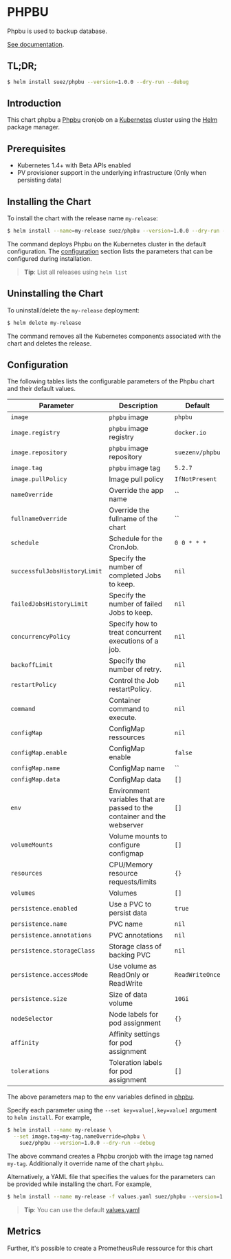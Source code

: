 # PHPBU

Phpbu is used to backup database.

[See documentation](https://phpbu.de/documentation.html).

## TL;DR;

```bash
$ helm install suez/phpbu --version=1.0.0 --dry-run --debug
```

## Introduction

This chart phpbu a [Phpbu](https://phpbu.de/documentation.html) cronjob on a [Kubernetes](http://kubernetes.io) cluster using the [Helm](https://helm.sh) package manager.

## Prerequisites

- Kubernetes 1.4+ with Beta APIs enabled
- PV provisioner support in the underlying infrastructure (Only when persisting data)

## Installing the Chart

To install the chart with the release name `my-release`:

```bash
$ helm install --name=my-release suez/phpbu --version=1.0.0 --dry-run --debug
```

The command deploys Phpbu on the Kubernetes cluster in the default configuration. The [configuration](#configuration) section lists the parameters that can be configured during installation.

> **Tip**: List all releases using `helm list`

## Uninstalling the Chart

To uninstall/delete the `my-release` deployment:

```bash
$ helm delete my-release
```

The command removes all the Kubernetes components associated with the chart and deletes the release.

## Configuration

The following tables lists the configurable parameters of the Phpbu chart and their default values.

| Parameter                     | Description                                                               | Default               |
| ----------------------------- | -----------------------------------------------------                     | --------------------- |
| `image`                       | `phpbu` image                                                             | `phpbu`               |
| `image.registry`              | `phpbu` image registry                                                    | `docker.io`           |
| `image.repository`            | `phpbu` image repository                                                  | `suezenv/phpbu`       |
| `image.tag`                   | `phpbu` image tag                                                         | `5.2.7`               |
| `image.pullPolicy`            | Image pull policy                                                         | `IfNotPresent`        |
| `nameOverride`                | Override the app name                                                     | ``                    |
| `fullnameOverride`            | Override the fullname of the chart                                        | ``                    |
| `schedule`                    | Schedule for the CronJob.                                                 | `0 0 * * *`           |
| `successfulJobsHistoryLimit`  | Specify the number of completed Jobs to keep.                             | `nil`                 |
| `failedJobsHistoryLimit`      | Specify the number of failed Jobs to keep.                                | `nil`                 |
| `concurrencyPolicy`           | Specify how to treat concurrent executions of a job.                      | `nil`                 |
| `backoffLimit`                | Specify the number of retry.                                              | `nil`                 |
| `restartPolicy`               | Control the Job restartPolicy.                                            | `nil`                 |
| `command`                     | Container command to execute.                                             | `nil`                 |
| `configMap`                   | ConfigMap ressources                                                      | `nil`                 |
| `configMap.enable`            | ConfigMap enable                                                          | `false`               |
| `configMap.name`              | ConfigMap name                                                            | ``                    |
| `configMap.data`              | ConfigMap data                                                            | `[]`                  |
| `env`                         | Environment variables that are passed to the container and the webserver  | `[]`                  |
| `volumeMounts`                | Volume mounts to configure configmap                                      | `[]`                  |
| `resources`                   | CPU/Memory resource requests/limits                                       | `{}`                  |
| `volumes`                     | Volumes                                                                   | `[]`                  |
| `persistence.enabled`         | Use a PVC to persist data                                                 | `true`                |
| `persistence.name`            | PVC name                                                                  | `nil`                 |
| `persistence.annotations`     | PVC annotations                                                           | `nil`                 |
| `persistence.storageClass`    | Storage class of backing PVC                                              | `nil`                 |
| `persistence.accessMode`      | Use volume as ReadOnly or ReadWrite                                       | `ReadWriteOnce`       |
| `persistence.size`            | Size of data volume                                                       | `10Gi`                |
| `nodeSelector`                | Node labels for pod assignment                                            | `{}`                  |
| `affinity`                    | Affinity settings for pod assignment                                      | `{}`                  |
| `tolerations`                 | Toleration labels for pod assignment                                      | `[]`                  |

The above parameters map to the env variables defined in [phpbu](https://phpbu.de/documentation.html).

Specify each parameter using the `--set key=value[,key=value]` argument to `helm install`. For example,

```bash
$ helm install --name my-release \
  --set image.tag=my-tag,nameOverride=phpbu \
    suez/phpbu --version=1.0.0 --dry-run --debug
```

The above command creates a Phpbu cronjob with the image tag named `my-tag`. Additionally it override name of the chart `phpbu`.

Alternatively, a YAML file that specifies the values for the parameters can be provided while installing the chart. For example,

```bash
$ helm install --name my-release -f values.yaml suez/phpbu --version=1.0.0 --dry-run --debug
```

> **Tip**: You can use the default [values.yaml](values.yaml)

## Metrics

Further, it's possible to create a PrometheusRule ressource for this chart
